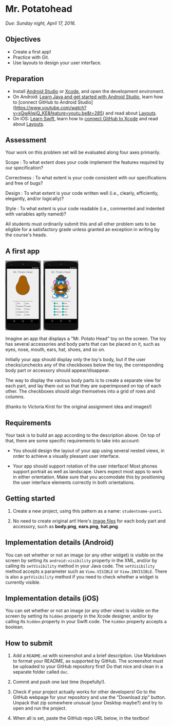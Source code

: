 # Mr. Potatohead

*Due: Sunday night, April 17, 2016.*

## Objectives

- Create a first app!
- Practice with Git.
- Use layouts to design your user interface.

## Preparation
- Install [Android Studio](https://developer.android.com/sdk/index.html) or [Xcode](https://itunes.apple.com/nl/app/xcode/id497799835), and open the development enviroment.
- On Android: [Learn Java and get started with Android Studio](/android/learn-java), learn how to [connect GitHub to Android Studio] (https://www.youtube.com/watch?v=xQwAIwiQ_KE&feature=youtu.be&t=285) and read about [Layouts](/android/layouts).
- On iOS: [Learn Swift](/ios/learn-swift), learn how to [connect GitHub to Xcode](ios/xcode) and read about [Layouts](/ios/layouts).

## Assessment

Your work on this problem set will be evaluated along four axes primarily.

Scope
: To what extent does your code implement the features required by our specification?

Correctness
: To what extent is your code consistent with our specifications and free of bugs?

Design
: To what extent is your code written well (i.e., clearly, efficiently, elegantly, and/or logically)?

Style
: To what extent is your code readable (i.e., commented and indented with variables aptly named)?

All students must ordinarily submit this and all other problem sets to be eligible for a satisfactory grade unless granted an exception in writing by the course's heads.

## A first app

![Screenshot of Mr. Potato Head](potato.png)

Imagine an app that displays a "Mr. Potato Head" toy on the screen. The toy has several accessories and body parts that can be placed on it, such as eyes, nose, mouth, ears, hat, shoes, and so on.

Initially your app should display only the toy's body, but if the user checks/unchecks any of the checkboxes below the toy, the corresponding body part or accessory should appear/disappear.

The way to display the various body parts is to create a separate view for each part, and lay them out so that they are superimposed on top of each other. The checkboxes should align themselves into a grid of rows and columns.

(thanks to Victoria Kirst for the original assignment idea and images!)

## Requirements

Your task is to build an app according to the description above. On top of that, there are some specific requirements to take into account:

- You should design the layout of your app using several nested views, in order to achieve a visually pleasant user interface.

- Your app should support rotation of the user interface! Most phones support portrait as well as landscape. Users expect most apps to work in either orientation. Make sure that you accomodate this by positioning the user interface elements correctly in both orientations.

## Getting started

1. Create a new project, using this pattern as a name: `studentname-pset1`.

2. No need to create original art! Here's [image files](mr-potato-head-images.zip) for each body part and accessory, such as **body.png**, **ears.png**, **hat.png**.

## Implementation details (Android)

You can set whether or not an image (or any other widget) is visible on the screen by setting its `android:visibility` property in the XML, and/or by calling its `setVisibility` method in your Java code. The `setVisibility` method accepts a parameter such as `View.VISIBLE` or `View.INVISIBLE`. There is also a `getVisibility` method if you need to check whether a widget is currently visible.

## Implementation details (iOS)

You can set whether or not an image (or any other view) is visible on the screen by setting its `hidden` property in the Xcode designer, and/or by calling its `hidden` property in your Swift code. The `hidden` property accepts a boolean.

## How to submit

1. Add a `README.md` with screenshot and a brief description. Use Markdown to format your README, as supported by GitHub. The screenshot must be uploaded to your GitHub repository first! Do that nice and clean in a separate folder called `doc`.

2. Commit and push one last time (hopefully!).

3. Check if your project actually works for other developers! Go to the GitHub webpage for your repository and use the "Download zip" button. Unpack that zip somewhere unusual (your Desktop maybe?) and try to open and run the project.

4. When all is set, paste the GitHub repo URL below, in the textbox!
